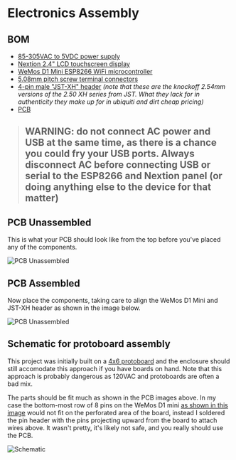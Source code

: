 # Electronics Assembly

## BOM

* [85-305VAC to 5VDC power supply](https://www.arrow.com/en/products/irm-03-5/mean-well-enterprises)
* [Nextion 2.4" LCD touchscreen display](https://www.itead.cc/nextion-nx3224t024.html)
* [WeMos D1 Mini ESP8266 WiFi microcontroller](https://wiki.wemos.cc/products:d1:d1_mini)
* [5.08mm pitch screw terminal connectors](https://www.amazon.com/gp/product/B011QFLS0S)
* [4-pin male "JST-XH" header](https://www.aliexpress.com/wholesale?SearchText=jst+xh+2.54+male+4+pin) *(note that these are the knockoff 2.54mm versions of the 2.50 XH series from JST.  What they lack for in authenticity they make up for in ubiquiti and dirt cheap pricing)*
* [PCB](../PCB)

> ## WARNING: do not connect AC power and USB at the same time, as there is a chance you could fry your USB ports.  Always disconnect AC before connecting USB or serial to the ESP8266 and Nextion panel (or doing anything else to the device for that matter)

## PCB Unassembled

This is what your PCB should look like from the top before you've placed any of the components.

![PCB Unassembled](https://github.com/aderusha/HASwitchPlate/blob/master/Documentation/Images/HASP_PCB_Front.png?raw=true)

## PCB Assembled

Now place the components, taking care to align the WeMos D1 Mini and JST-XH header as shown in the image below.

![PCB Unassembled](https://github.com/aderusha/HASwitchPlate/blob/master/Documentation/Images/HASP_PCB_Front_Assembled.png?raw=true)

## Schematic for protoboard assembly

This project was initially built on a [4x6 protoboard](https://www.amazon.com/gp/product/B06XTPGBS5) and the enclosure should still accomodate this approach if you have boards on hand.  Note that this approach is probably dangerous as 120VAC and protoboards are often a bad mix.

The parts should be fit much as shown in the PCB images above.  In my case the bottom-most row of 8 pins on the WeMos D1 mini [as shown in this image](https://raw.githubusercontent.com/aderusha/HASwitchPlate/master/Documentation/Images/Perfboard_Assembly_Parts_Installed.jpg) would not fit on the perforated area of the board, instead I soldered the pin header with the pins projecting upward from the board to attach wires above.  It wasn't pretty, it's likely not safe, and you really should use the PCB.

![Schematic](https://github.com/aderusha/HASwitchPlate/blob/master/Documentation/Images/Schematic.png?raw=true)